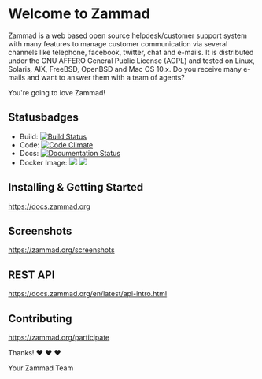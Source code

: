# Welcome to Zammad

Zammad is a web based open source helpdesk/customer support system with many
features to manage customer communication via several channels like telephone,
facebook, twitter, chat and e-mails. It is distributed under the GNU AFFERO
General Public License (AGPL) and tested on Linux, Solaris, AIX, FreeBSD,
OpenBSD and Mac OS 10.x. Do you receive many e-mails and want to answer them
with a team of agents?

You're going to love Zammad!

## Statusbadges

- Build: [![Build Status](https://travis-ci.org/zammad/zammad.svg?branch=develop)](https://travis-ci.org/zammad/zammad)
- Code: [![Code Climate](https://codeclimate.com/github/zammad/zammad/badges/gpa.svg)](https://codeclimate.com/github/zammad/zammad)
- Docs: [![Documentation Status](https://readthedocs.org/projects/zammad/badge/?version=latest)](https://docs.zammad.org)
- Docker Image: [![](https://images.microbadger.com/badges/image/zammad/zammad.svg)](https://microbadger.com/images/zammad/zammad) [![](https://images.microbadger.com/badges/version/zammad/zammad.svg)](https://hub.docker.com/r/zammad/zammad/)


## Installing & Getting Started

https://docs.zammad.org


## Screenshots

https://zammad.org/screenshots


## REST API

https://docs.zammad.org/en/latest/api-intro.html


## Contributing

https://zammad.org/participate


Thanks! ❤️ ❤️ ❤️

 Your Zammad Team

